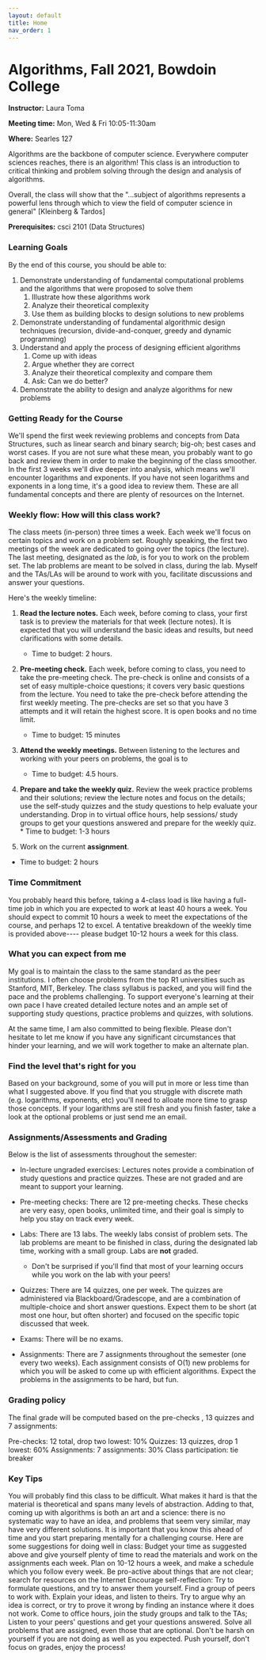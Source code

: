 ```yaml
---
layout: default 
title: Home 
nav_order: 1
---
```



# Algorithms,  Fall 2021, Bowdoin College 


**Instructor:** Laura Toma 

**Meeting time:** Mon, Wed & Fri 10:05-11:30am

**Where:** Searles 127


Algorithms are the backbone of computer science. Everywhere computer sciences reaches, there is an algorithm! This class is an introduction to critical thinking and problem solving through the design and analysis of algorithms.

Overall,  the class will show that the "...subject of algorithms represents a powerful lens through which to view the field of computer science in general" [Kleinberg & Tardos]

**Prerequisites:** csci 2101 (Data Structures)


### Learning Goals

By the end of this course, you should be able to:

  1. Demonstrate understanding of fundamental computational problems and the algorithms that were proposed to solve them
      1. Illustrate how these algorithms work
      2. Analyze their theoretical complexity 
      3. Use them as building blocks to design solutions to new problems 
  2. Demonstrate understanding of fundamental algorithmic design techniques (recursion, divide-and-conquer, greedy and dynamic programming)
  3. Understand and apply the process of designing efficient algorithms
      1. Come up with ideas
      2. Argue whether they are correct
      3. Analyze their theoretical complexity and compare them
      4. Ask: Can we do better?
  4. Demonstrate the ability to design and analyze algorithms for new problems 


### Getting Ready for the Course
We'll spend the first week reviewing problems and concepts from Data Structures, such as linear search and binary search; big-oh; best cases and worst cases. If you are not sure what these mean, you probably want to go back and review them in order to make the beginning of the class smoother.  
In the first 3 weeks we'll dive deeper into analysis, which means we'll encounter logarithms and exponents. If you have not seen logarithms and exponents in a long time, it's a good idea to review them. 
These are all fundamental concepts and there are plenty of resources on the Internet. 


### Weekly flow: How will this class work?
The class meets (in-person) three times a week.    Each week we'll focus on certain topics and  work on a problem set.  Roughly speaking, the first two meetings of the week  are dedicated to going over the topics (the lecture).  The last meeting, designated as the _lab_, is  for you to work on the problem set. The lab problems are meant to be solved in class, during the lab. Myself and the TAs/LAs will be around to work with you, facilitate discussions and answer your questions. 

Here's the weekly timeline:

  1. **Read the lecture notes.**    Each week, before coming to class, your first task is to preview  the materials for that week (lecture notes). It is expected that you will understand the basic ideas and results, but need clarifications with some details. 
   
     * Time to budget:  2 hours.

  2. **Pre-meeting check.**  Each week, before coming to class, you need to take the pre-meeting check.  The pre-check is online and consists of a set of  easy multiple-choice questions; it covers very basic questions from the lecture. You need to take the pre-check before attending the first weekly meeting. The pre-checks are set so that you have 3 attempts and it will retain the highest score. It is open books and  no time limit.  
   
     * Time to budget: 15 minutes
           
  3. **Attend the weekly meetings.** Between listening to the lectures and working with your peers on problems, the goal is to  
   
     * Time to budget: 4.5 hours. 

  4. **Prepare and take the weekly quiz.** Review  the week practice problems and their solutions; review the lecture notes and focus on the details; use the self-study quizzes and the study questions to help evaluate your understanding. Drop in to  virtual office hours, help sessions/ study groups to get your questions answered and prepare for the weekly quiz.
    * Time to budget: 1-3 hours 
  
  5. Work on the current **assignment**.
  
   * Time to budget: 2 hours 


  
### Time Commitment
You probably heard this before, taking a 4-class load is like having a full-time job in which you are expected to work at least 40 hours a week. You should expect to commit 10 hours a week to meet the expectations of the course, and perhaps 12 to excel. A tentative breakdown of the weekly time is provided above---- please budget 10-12 hours a week for this class.

### What you can expect from me
My goal is to maintain the class to the same standard  as the peer institutions. I often choose problems from the top R1 universities such as Stanford, MIT, Berkeley. The class syllabus is packed, and you will find the pace and the problems challenging. To support everyone's learning at their own pace  I have created detailed lecture notes and an ample set of supporting study questions, practice problems and quizzes, with solutions.

At the same time, I am also committed to being flexible. Please don't hesitate to let me know if you have any significant circumstances that hinder your learning, and we will work together to make an alternate plan. 


### Find the level that's right for you
Based on your background, some of you will put in more or less time than what I suggested above. If you find that you struggle with discrete math (e.g. logarithms, exponents, etc) you'll need to alloate more time to grasp those concepts. If your logarithms are still fresh and you finish faster, take a look at the optional problems or just send me an email. 

 

### Assignments/Assessments and Grading 
Below is the list of assessments throughout the semester:  

- In-lecture ungraded exercises:  Lectures notes provide a combination of study questions and practice quizzes. These are not graded and are meant to support your learning. 

- Pre-meeting checks:  There are 12 pre-meeting checks. These checks are very easy, open books, unlimited time, and their goal is simply to help you stay on track every week.

-  Labs: There are 13 labs. The weekly labs consist of problem sets. The lab problems are meant to be finished in class, during the designated lab time,  working with a small group.  Labs are **not** graded.  
    -  Don't be surprised if you'll find that most of your learning occurs while you work on the lab with your peers!

- Quizzes: There are 14 quizzes,  one per week. The quizzes are administered via Blackboard/Gradescope, and are  a combination of multiple-choice and short answer questions. Expect them to be short (at most one hour, but often shorter)  and focused on the specific topic discussed that week. 

- Exams: There will be no exams.

- Assignments: There are 7 assignments throughout the semester (one every two weeks). Each assignment consists of O(1) new problems for which you will be asked to come up with efficient algorithms. Expect the problems in the assignments to be hard, but fun. 


### Grading policy

The final grade will be computed based on the pre-checks , 13 quizzes and 7 assignments: 

Pre-checks:     12 total,  drop two lowest: 10% 
Quizzes:        13 quizzes, drop 1 lowest: 60%
Assignments:    7 assignments: 30% 
Class participation: tie breaker 



### Key Tips
You will probably find this class to be difficult. What makes it hard is that the material is theoretical and spans many levels of abstraction. Adding to that, coming up with algorithms is both an art and a science: there is no systematic way to have an idea, and problems that seem very similar, may have very different solutions. It is important that you know this ahead of time and you start preparing mentally for a challenging course.
Here are some suggestions for doing well in class:
Budget your time as suggested above and give yourself plenty of time to read the materials and work on the assignments each week. Plan on 10-12 hours a week, and make a schedule which you follow every week. 
Be pro-active about things that are not clear; search for resources on the Internet
Encourage self-reflection: Try to formulate questions, and try to answer them yourself.
Find a group of peers to work with. Explain your ideas, and listen to theirs. Try to argue why an idea is correct, or try to prove it wrong by finding an instance where it does not work.
Come to office hours, join the study groups and talk to the TAs; Listen to your peers' questions and get your questions answered.
Solve all problems that are assigned, even those that are optional.
Don't be harsh on yourself if you are not doing as well as you expected. Push yourself, don't focus on grades, enjoy the process!

